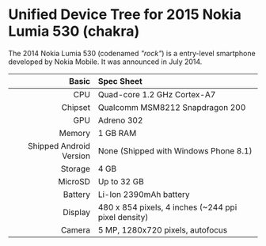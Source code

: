 Unified Device Tree for 2015 Nokia Lumia 530 (chakra)
===========================================

The 2014 Nokia Lumia 530 (codenamed _"rock"_) is a entry-level smartphone developed by Nokia Mobile. It was announced in July 2014.

Basic   | Spec Sheet
-------:|:-------------------------
CPU     | Quad-core 1.2 GHz Cortex-A7
Chipset | Qualcomm MSM8212 Snapdragon 200
GPU     | Adreno 302
Memory  | 1 GB RAM
Shipped Android Version | None (Shipped with Windows Phone 8.1)
Storage | 4 GB
MicroSD | Up to 32 GB
Battery | Li-Ion 2390mAh battery
Display | 480 x 854 pixels, 4 inches (~244 ppi pixel density)
Camera  | 5 MP, 1280x720 pixels, autofocus
